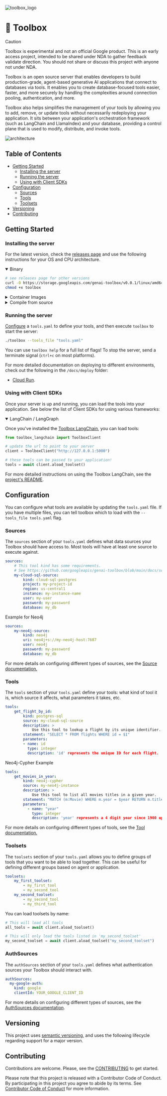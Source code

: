 ![toolbox_logo](logo.png)

# 🧰 Toolbox

> [!CAUTION]
> Toolbox is experimental and not an official Google product. This is
> an early access project, intended to be shared under NDA to gather feedback
> validate direction. You should not share or discuss this project with anyone
> not under NDA.

Toolbox is an open source server that enables developers to build
production-grade, agent-based generative AI applications that connect to
databases via tools. It enables you to create database-focused tools
easier, faster, and more securely by handling the complexities around
connection pooling, authentication, and more.

Toolbox also helps simplifies the management of your tools by allowing you to
add, remove, or update tools without necessarily redeploying your application.
It sits between your application's orchestration framework (such as LangChain
and LlamaIndex) and your database, providing a control plane that is used to
modify, distribute, and invoke tools.

![architecture](architecture.png)

<!-- TOC ignore:true -->
## Table of Contents

<!-- TOC -->

- [Getting Started](#getting-started)
  - [Installing the server](#installing-the-server)
  - [Running the server](#running-the-server)
  - [Using with Client SDKs](#using-with-client-sdks)
- [Configuration](#configuration)
  - [Sources](#sources)
  - [Tools](#tools)
  - [Toolsets](#toolsets)
- [Versioning](#versioning)
- [Contributing](#contributing)

<!-- /TOC -->

## Getting Started

### Installing the server
<!-- {x-release-please-start-version} -->
For the latest version, check the [releases page][releases] and use the
following instructions for your OS and CPU architecture.

<details open>
<summary>Binary</summary>

[releases]: https://github.com/googleapis/genai-toolbox/releases

```sh
# see releases page for other versions
curl -O https://storage.googleapis.com/genai-toolbox/v0.0.1/linux/amd64/toolbox
chmod +x toolbox
```

</details>

<details>
<summary>Container Images</summary>
You can also install Toolbox as a container:

```sh
# see releases page for other versions
export VERSION=0.0.1
docker pull us-central1-docker.pkg.dev/database-toolbox/toolbox/toolbox:$VERSION
```

</details>

<details>
<summary>Compile from source</summary>

To install from source, ensure you have the latest version of
[Go installed](https://go.dev/doc/install).

```sh
go install github.com/googleapis/genai-toolbox@v0.0.1
```

</details>
<!-- {x-release-please-end} -->

### Running the server

[Configure](#configuration) a `tools.yaml` to define your tools, and then
execute `toolbox` to start the server:

```sh
./toolbox --tools_file "tools.yaml"
```

You can use `toolbox help` for a full list of flags! To stop the server, send a
terminate signal (`ctrl+c` on most platforms).

For more detailed documentation on deploying to different environments, check
out the following in the `/docs/deploy` folder:

- [Cloud Run](./docs/deploy/deploy_toolbox.md).

### Using with Client SDKs

Once your server is up and running, you can load the tools into your
application. See below the list of Client SDKs for using various frameworks:

<details open>
<summary>LangChain / LangGraph</summary>

Once you've installed the [Toolbox LangChain][toolbox-langchain], you can load
tools:

```python
from toolbox_langchain import ToolboxClient

# update the url to point to your server
client = ToolboxClient("http://127.0.0.1:5000")

# these tools can be passed to your application! 
tools = await client.aload_toolset()
```

For more detailed instructions on using the Toolbox LangChain, see the
[project's README][toolbox-langchain-readme].

[toolbox-langchain]: https://github.com/googleapis/genai-toolbox-langchain-python
[toolbox-langchain-readme]: https://github.com/googleapis/genai-toolbox-langchain-python/blob/main/README.md

</details>

## Configuration

You can configure what tools are available by updating the `tools.yaml` file. If
you have multiple files, you can tell toolbox which to load with the
`--tools_file tools.yaml` flag.

### Sources

The `sources` section of your `tools.yaml` defines what data sources your
Toolbox should have access to. Most tools will have at least one source to
execute against.

```yaml
sources:
    # This tool kind has some requirements. 
    # See https://github.com/googleapis/genai-toolbox/blob/main/docs/sources/cloud-sql-pg.md#requirements
    my-cloud-sql-source:
        kind: cloud-sql-postgres
        project: my-project-id
        region: us-central1
        instance: my-instance-name
        user: my-user
        password: my-password
        database: my_db
```

Example for Neo4j

```yaml
sources:
    my-neo4j-source:
        kind: neo4j
        uri: neo4j+s://my-neo4j-host:7687
        user: neo4j
        password: my-password
        database: my_db
```

For more details on configuring different types of sources, see the [Source
documentation.](docs/sources/README.md)

### Tools

The `tools` section of your `tools.yaml` define your tools: what kind of tool it
is, which source it affects, what parameters it takes, etc.

```yaml
tools:
    get_flight_by_id:
        kind: postgres-sql
        source: my-cloud-sql-source
        description: >
            Use this tool to lookup a flight by its unique identifier.
        statement: "SELECT * FROM flights WHERE id = $1"
        parameters:
        - name: id
          type: integer
          description: 'id' represents the unique ID for each flight. 
```

Neo4j-Cypher Example

```yaml
tools:
    get_movies_in_year:
        kind: neo4j-cypher
        source: my-neo4j-instance
        description: >
            Use this tool to list all movies titles in a given year. 
        statement: "MATCH (m:Movie) WHERE m.year = $year RETURN m.title"
        parameters:
          - name: "year"
            type: integer
            description: 'year' represents a 4 digit year since 1900 up to the current year 
```

For more details on configuring different types of tools, see the [Tool
documentation.](docs/tools/README.md)


### Toolsets

The `toolsets` section of your `tools.yaml` allows you to define groups of tools
that you want to be able to load together. This can be useful for defining
different groups based on agent or application.

```yaml
toolsets:
    my_first_toolset:
        - my_first_tool
        - my_second_tool
    my_second_toolset:
        - my_second_tool
        - my_third_tool
```

You can load toolsets by name:

```python
# This will load all tools
all_tools = await client.aload_toolset()

# This will only load the tools listed in 'my_second_toolset'
my_second_toolset = await client.aload_toolset("my_second_toolset")
```

### AuthSources

The `authSources` section of your `tools.yaml` defines what authentication sources your
Toolbox should interact with.

```yaml
authSources:
  my-google-auth:
    kind: google
    clientId: YOUR_GOOGLE_CLIENT_ID
```

For more details on configuring different types of sources, see the [AuthSources
documentation](docs/authSources/README.md).

## Versioning

This project uses [semantic versioning](https://semver.org/), and uses the
following lifecycle regarding support for a major version.

## Contributing

Contributions are welcome. Please, see the [CONTRIBUTING](CONTRIBUTING.md)
to get started.

Please note that this project is released with a Contributor Code of Conduct.
By participating in this project you agree to abide by its terms. See
[Contributor Code of Conduct](CODE_OF_CONDUCT.md) for more information.
